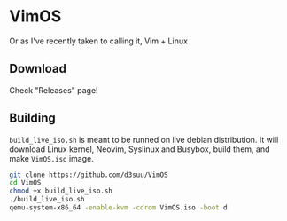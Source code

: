 # VimOS
Or as I've recently taken to calling it, Vim + Linux

## Download
Check "Releases" page!

## Building
`build_live_iso.sh` is meant to be runned on live debian distribution. It will download Linux kernel, Neovim, Syslinux and Busybox, build them, and make `VimOS.iso` image.
```bash
git clone https://github.com/d3suu/VimOS
cd VimOS
chmod +x build_live_iso.sh
./build_live_iso.sh
qemu-system-x86_64 -enable-kvm -cdrom VimOS.iso -boot d
```
